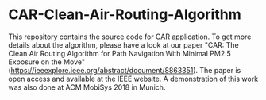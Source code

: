 # CAR-Clean-Air-Routing-Algorithm

This repository contains the source code for CAR application. To get more details about the algorithm, please have a look at our paper "CAR: The Clean Air Routing Algorithm for Path Navigation With Minimal PM2.5 Exposure on the Move" (https://ieeexplore.ieee.org/abstract/document/8863351). The paper is open access and available at the IEEE website. 
A demonstration of this work was also done at ACM MobiSys 2018 in Munich.
